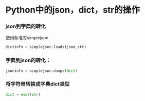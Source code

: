 Python中的json，dict，str的操作
===

### json到字典的转化

使用标准库simplejson

```python
dictinfo = simplejson.loads(json_str)
```

### 字典到json的转化：

```python
jsoninfo = simplejson.dumps(dict)
```

### 将字符串转换成字典dict类型

```python
dict = eval(str)
```
